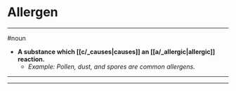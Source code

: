 # Allergen
---
#noun
- **A substance which [[c/_causes|causes]] an [[a/_allergic|allergic]] reaction.**
	- _Example: Pollen, dust, and spores are common allergens._
---
---

